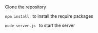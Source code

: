 Clone the repository

```npm install ``` to install the require packages

```node server.js ``` to start the server
